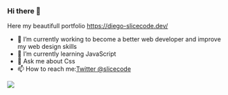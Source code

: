 ### Hi there 👋

Here my beautifull portfolio https://diego-slicecode.dev/

- 🔭 I’m currently working to become a better web developer and improve my web design skills
- 🌱 I’m currently learning JavaScript
- 💬 Ask me about Css
- 📫 How to reach me:[Twitter @slicecode](https://twitter.com/slicecodediego)

<img src="https://github-readme-stats.vercel.app/api?username=webdiego&&show_icons=true&title_color=fff&icon_color=f25f5c&text_color=fdc500&bg_color=577590 ">

